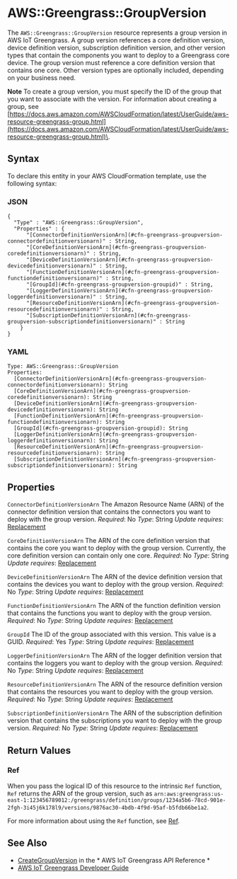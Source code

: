 # AWS::Greengrass::GroupVersion<a name="aws-resource-greengrass-groupversion"></a>

The `AWS::Greengrass::GroupVersion` resource represents a group version in AWS IoT Greengrass\. A group version references a core definition version, device definition version, subscription definition version, and other version types that contain the components you want to deploy to a Greengrass core device\. The group version must reference a core definition version that contains one core\. Other version types are optionally included, depending on your business need\.

**Note**
To create a group version, you must specify the ID of the group that you want to associate with the version\. For information about creating a group, see [https://docs.aws.amazon.com/AWSCloudFormation/latest/UserGuide/aws-resource-greengrass-group.html](https://docs.aws.amazon.com/AWSCloudFormation/latest/UserGuide/aws-resource-greengrass-group.html)\.

## Syntax<a name="aws-resource-greengrass-groupversion-syntax"></a>

To declare this entity in your AWS CloudFormation template, use the following syntax:

### JSON<a name="aws-resource-greengrass-groupversion-syntax.json"></a>

```
{
  "Type" : "AWS::Greengrass::GroupVersion",
  "Properties" : {
      "[ConnectorDefinitionVersionArn](#cfn-greengrass-groupversion-connectordefinitionversionarn)" : String,
      "[CoreDefinitionVersionArn](#cfn-greengrass-groupversion-coredefinitionversionarn)" : String,
      "[DeviceDefinitionVersionArn](#cfn-greengrass-groupversion-devicedefinitionversionarn)" : String,
      "[FunctionDefinitionVersionArn](#cfn-greengrass-groupversion-functiondefinitionversionarn)" : String,
      "[GroupId](#cfn-greengrass-groupversion-groupid)" : String,
      "[LoggerDefinitionVersionArn](#cfn-greengrass-groupversion-loggerdefinitionversionarn)" : String,
      "[ResourceDefinitionVersionArn](#cfn-greengrass-groupversion-resourcedefinitionversionarn)" : String,
      "[SubscriptionDefinitionVersionArn](#cfn-greengrass-groupversion-subscriptiondefinitionversionarn)" : String
    }
}
```

### YAML<a name="aws-resource-greengrass-groupversion-syntax.yaml"></a>

```
Type: AWS::Greengrass::GroupVersion
Properties:
  [ConnectorDefinitionVersionArn](#cfn-greengrass-groupversion-connectordefinitionversionarn): String
  [CoreDefinitionVersionArn](#cfn-greengrass-groupversion-coredefinitionversionarn): String
  [DeviceDefinitionVersionArn](#cfn-greengrass-groupversion-devicedefinitionversionarn): String
  [FunctionDefinitionVersionArn](#cfn-greengrass-groupversion-functiondefinitionversionarn): String
  [GroupId](#cfn-greengrass-groupversion-groupid): String
  [LoggerDefinitionVersionArn](#cfn-greengrass-groupversion-loggerdefinitionversionarn): String
  [ResourceDefinitionVersionArn](#cfn-greengrass-groupversion-resourcedefinitionversionarn): String
  [SubscriptionDefinitionVersionArn](#cfn-greengrass-groupversion-subscriptiondefinitionversionarn): String
```

## Properties<a name="aws-resource-greengrass-groupversion-properties"></a>

`ConnectorDefinitionVersionArn`  <a name="cfn-greengrass-groupversion-connectordefinitionversionarn"></a>
The Amazon Resource Name \(ARN\) of the connector definition version that contains the connectors you want to deploy with the group version\.
*Required*: No
*Type*: String
*Update requires*: [Replacement](https://docs.aws.amazon.com/AWSCloudFormation/latest/UserGuide/using-cfn-updating-stacks-update-behaviors.html#update-replacement)

`CoreDefinitionVersionArn`  <a name="cfn-greengrass-groupversion-coredefinitionversionarn"></a>
The ARN of the core definition version that contains the core you want to deploy with the group version\. Currently, the core definition version can contain only one core\.
*Required*: No
*Type*: String
*Update requires*: [Replacement](https://docs.aws.amazon.com/AWSCloudFormation/latest/UserGuide/using-cfn-updating-stacks-update-behaviors.html#update-replacement)

`DeviceDefinitionVersionArn`  <a name="cfn-greengrass-groupversion-devicedefinitionversionarn"></a>
The ARN of the device definition version that contains the devices you want to deploy with the group version\.
*Required*: No
*Type*: String
*Update requires*: [Replacement](https://docs.aws.amazon.com/AWSCloudFormation/latest/UserGuide/using-cfn-updating-stacks-update-behaviors.html#update-replacement)

`FunctionDefinitionVersionArn`  <a name="cfn-greengrass-groupversion-functiondefinitionversionarn"></a>
The ARN of the function definition version that contains the functions you want to deploy with the group version\.
*Required*: No
*Type*: String
*Update requires*: [Replacement](https://docs.aws.amazon.com/AWSCloudFormation/latest/UserGuide/using-cfn-updating-stacks-update-behaviors.html#update-replacement)

`GroupId`  <a name="cfn-greengrass-groupversion-groupid"></a>
The ID of the group associated with this version\. This value is a GUID\.
*Required*: Yes
*Type*: String
*Update requires*: [Replacement](https://docs.aws.amazon.com/AWSCloudFormation/latest/UserGuide/using-cfn-updating-stacks-update-behaviors.html#update-replacement)

`LoggerDefinitionVersionArn`  <a name="cfn-greengrass-groupversion-loggerdefinitionversionarn"></a>
The ARN of the logger definition version that contains the loggers you want to deploy with the group version\.
*Required*: No
*Type*: String
*Update requires*: [Replacement](https://docs.aws.amazon.com/AWSCloudFormation/latest/UserGuide/using-cfn-updating-stacks-update-behaviors.html#update-replacement)

`ResourceDefinitionVersionArn`  <a name="cfn-greengrass-groupversion-resourcedefinitionversionarn"></a>
The ARN of the resource definition version that contains the resources you want to deploy with the group version\.
*Required*: No
*Type*: String
*Update requires*: [Replacement](https://docs.aws.amazon.com/AWSCloudFormation/latest/UserGuide/using-cfn-updating-stacks-update-behaviors.html#update-replacement)

`SubscriptionDefinitionVersionArn`  <a name="cfn-greengrass-groupversion-subscriptiondefinitionversionarn"></a>
The ARN of the subscription definition version that contains the subscriptions you want to deploy with the group version\.
*Required*: No
*Type*: String
*Update requires*: [Replacement](https://docs.aws.amazon.com/AWSCloudFormation/latest/UserGuide/using-cfn-updating-stacks-update-behaviors.html#update-replacement)

## Return Values<a name="aws-resource-greengrass-groupversion-return-values"></a>

### Ref<a name="aws-resource-greengrass-groupversion-return-values-ref"></a>

 When you pass the logical ID of this resource to the intrinsic `Ref` function, `Ref` returns the ARN of the group version, such as `arn:aws:greengrass:us-east-1:123456789012:/greengrass/definition/groups/1234a5b6-78cd-901e-2fgh-3i45j6k178l9/versions/9876ac30-4bdb-4f9d-95af-b5fdb66be1a2`\.

For more information about using the `Ref` function, see [Ref](https://docs.aws.amazon.com/AWSCloudFormation/latest/UserGuide/intrinsic-function-reference-ref.html)\.

## See Also<a name="aws-resource-greengrass-groupversion--seealso"></a>
+  [CreateGroupVersion](https://docs.aws.amazon.com/greengrass/latest/apireference/creategroupversion-post.html) in the * AWS IoT Greengrass API Reference *
+  [AWS IoT Greengrass Developer Guide](https://docs.aws.amazon.com/greengrass/latest/developerguide/)
